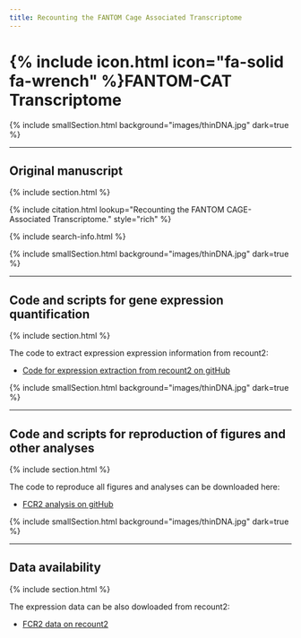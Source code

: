 ```yaml
---
title: Recounting the FANTOM Cage Associated Transcriptome
---
```


# {% include icon.html icon="fa-solid fa-wrench" %}FANTOM-CAT Transcriptome

{% include smallSection.html background="images/thinDNA.jpg" dark=true %}
***
## Original manuscript
{% include section.html %}

{% include citation.html lookup="Recounting the FANTOM CAGE-Associated Transcriptome." style="rich" %}

{% include search-info.html %}


{% include smallSection.html background="images/thinDNA.jpg" dark=true %}
***
## Code and scripts for gene expression quantification
{% include section.html %}

The code to extract expression expression information from recount2:
- [Code for expression extraction from recount2 on gitHub](https://github.com/LieberInstitute/marchionni_projects)


{% include smallSection.html background="images/thinDNA.jpg" dark=true %}
***
## Code and scripts for reproduction of figures and other analyses
{% include section.html %}

The code to reproduce all figures and analyses can be downloaded here:
- [FCR2 analysis on gitHub](https://github.com/eddieimada/fcr2)


{% include smallSection.html background="images/thinDNA.jpg" dark=true %}
***
## Data availability
{% include section.html %}

The expression data can be also dowloaded from recount2:
- [ FCR2 data on recount2](https://jhubiostatistics.shinyapps.io/recount/)
